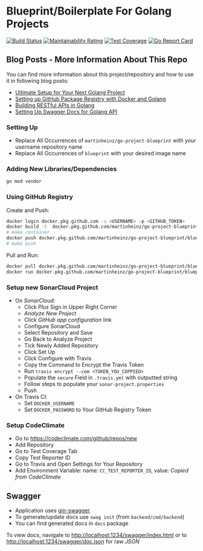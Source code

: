 # Blueprint/Boilerplate For Golang Projects

[![Build Status](https://travis-ci.com/MartinHeinz/go-project-blueprint.svg?branch=master)](https://travis-ci.com/MartinHeinz/go-project-blueprint)
[![Maintainability Rating](https://sonarcloud.io/api/project_badges/measure?project=MartinHeinz_go-project-blueprint&metric=sqale_rating)](https://sonarcloud.io/dashboard?id=MartinHeinz_go-project-blueprint)
[![Test Coverage](https://api.codeclimate.com/v1/badges/ec7ebefe63609984cb5c/test_coverage)](https://codeclimate.com/github/MartinHeinz/go-project-blueprint/test_coverage)
[![Go Report Card](https://goreportcard.com/badge/github.com/MartinHeinz/go-project-blueprint)](https://goreportcard.com/report/github.com/MartinHeinz/go-project-blueprint)

## Blog Posts - More Information About This Repo

You can find more information about this project/repository and how to use it in following blog posts:

- [Ultimate Setup for Your Next Golang Project](https://towardsdatascience.com/ultimate-setup-for-your-next-golang-project-1cc989ad2a96?source=friends_link&sk=2be68bb1ae993c17afc7d5c39a8be909)
- [Setting up GitHub Package Registry with Docker and Golang](https://towardsdatascience.com/setting-up-github-package-registry-with-docker-and-golang-7a75a2533139?source=friends_link&sk=0c5d6868219d828511627456604394e6)
- [Building RESTful APIs in Golang](https://towardsdatascience.com/building-restful-apis-in-golang-e3fe6e3f8f95?source=friends_link&sk=8069b4cf34194bdbe73c0e58f37ac334)
- [Setting Up Swagger Docs for Golang API](https://towardsdatascience.com/setting-up-swagger-docs-for-golang-api-8d0442263641?source=friends_link&sk=224695e91ff6867e3718095f85880b79)

### Setting Up
- Replace All Occurrences of `martinheinz/go-project-blueprint` with your username repository name
- Replace All Occurrences of `blueprint` with your desired image name


### Adding New Libraries/Dependencies
```bash
go mod vendor
```

### Using GitHub Registry

Create and Push:

```bash
docker login docker.pkg.github.com -u <USERNAME> -p <GITHUB_TOKEN>
docker build -t  docker.pkg.github.com/martinheinz/go-project-blueprint/blueprint:latest .
# make container
docker push docker.pkg.github.com/martinheinz/go-project-blueprint/blueprint:latest
# make push
```

Pull and Run:

```bash
docker pull docker.pkg.github.com/martinheinz/go-project-blueprint/blueprint:latest
docker run docker.pkg.github.com/martinheinz/go-project-blueprint/blueprint:latest
```


### Setup new SonarCloud Project

- On _SonarCloud_:
    - Click _Plus_ Sign in Upper Right Corner
    - _Analyze New Project_
    - Click _GitHub app configuration_ link
    - Configure SonarCloud
    - Select Repository and Save
    - Go Back to Analyze Project
    - Tick Newly Added Repository
    - Click Set Up
    - Click Configure with Travis
    - Copy the Command to Encrypt the Travis Token
    - Run `travis encrypt --com <TOKEN_YOU_COPPIED>`
    - Populate the `secure` Field in `.travis.yml` with outputted string
    - Follow steps to populate your `sonar-project.properties`
    - Push
- On Travis CI:
    - Set `DOCKER_USERNAME`
    - Set `DOCKER_PASSWORD` to Your GitHub Registry Token

### Setup CodeClimate
- Go to <https://codeclimate.com/github/repos/new>
- Add Repository
- Go to Test Coverage Tab
- Copy Test Reporter ID
- Go to Travis and Open Settings for Your Repository
- Add Environment Variable: name: `CC_TEST_REPORTER_ID`, value: _Copied from CodeClimate_

## Swagger

- Application uses [gin-swagger](https://github.com/swaggo/gin-swagger).
- To generate/update docs use `swag init` (from `backend/cmd/backend`)
- You can find generated docs in `docs` package

To view docs, navigate to <http://localhost:1234/swagger/index.html> or to <http://localhost:1234/swagger/doc.json> for raw _JSON_
